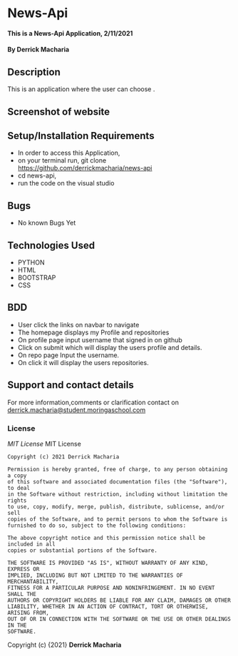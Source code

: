 # News-Api
#### This is a News-Api Application, 2/11/2021
#### By **Derrick Macharia**
## Description
This is an application where the user can choose .

## Screenshot of website


## Setup/Installation Requirements
* In order to access this Application,
* on your terminal run, git clone https://github.com/derrickmacharia/news-api
* cd news-api,
* run the code on the visual studio


## Bugs
* No known Bugs Yet

## Technologies Used
* PYTHON
* HTML
* BOOTSTRAP
* CSS

## BDD  
* User click the links on navbar to navigate
* The homepage displays my Profile and repositories
* On profile page input username that signed in on github
* Click on submit which will display the users profile and details.
* On repo page Input the username.
* On click it will display the users repositories.
## Support and contact details
For more information,comments or clarification contact on derrick.macharia@student.moringaschool.com
### License
*MIT License*
MIT License

    Copyright (c) 2021 Derrick Macharia
    
    Permission is hereby granted, free of charge, to any person obtaining a copy
    of this software and associated documentation files (the "Software"), to deal
    in the Software without restriction, including without limitation the rights
    to use, copy, modify, merge, publish, distribute, sublicense, and/or sell
    copies of the Software, and to permit persons to whom the Software is
    furnished to do so, subject to the following conditions:
    
    The above copyright notice and this permission notice shall be included in all
    copies or substantial portions of the Software.
    
    THE SOFTWARE IS PROVIDED "AS IS", WITHOUT WARRANTY OF ANY KIND, EXPRESS OR
    IMPLIED, INCLUDING BUT NOT LIMITED TO THE WARRANTIES OF MERCHANTABILITY,
    FITNESS FOR A PARTICULAR PURPOSE AND NONINFRINGEMENT. IN NO EVENT SHALL THE
    AUTHORS OR COPYRIGHT HOLDERS BE LIABLE FOR ANY CLAIM, DAMAGES OR OTHER
    LIABILITY, WHETHER IN AN ACTION OF CONTRACT, TORT OR OTHERWISE, ARISING FROM,
    OUT OF OR IN CONNECTION WITH THE SOFTWARE OR THE USE OR OTHER DEALINGS IN THE
    SOFTWARE.

Copyright (c) {2021} **Derrick Macharia**